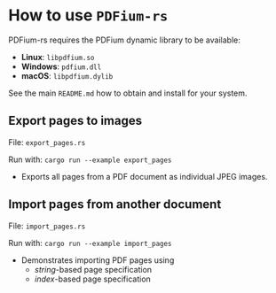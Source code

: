 # How to use `PDFium-rs`

PDFium-rs requires the PDFium dynamic library to be available:

- **Linux**: `libpdfium.so`
- **Windows**: `pdfium.dll`
- **macOS**: `libpdfium.dylib`

See the main `README.md` how to obtain and install for your system.

## Export pages to images

File: `export_pages.rs`

Run with: `cargo run --example export_pages`

- Exports all pages from a PDF document as individual JPEG images.

## Import pages from another document

File: `import_pages.rs`

Run with: `cargo run --example import_pages`

- Demonstrates importing PDF pages using
  - *string*-based page specification
  - *index*-based page specification

